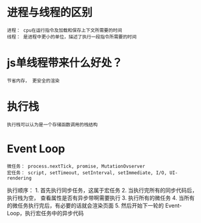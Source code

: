 # 进程与线程的区别
    
    进程： cpu在运行指令及加载和保存上下文所需要的时间
    线程： 是进程中更小的单位，描述了执行一段指令所需要的时间

# js单线程带来什么好处？
    节省内存， 更安全的渲染

# 执行栈
    执行栈可以认为是一个存储函数调用的栈结构

# Event Loop
    微任务： process.nextTick, promise, MutationOvserver
    宏任务： script, setTimeout, setInterval, setImmediate, I/O, UI-rendering

执行顺序：
    1. 首先执行同步任务，这属于宏任务
    2. 当执行完所有的同步代码后， 执行栈为空， 查看属性是否有异步带啊需要执行
    3. 执行所有的微任务
    4. 当所有的微任务执行完后，有必要的话就会渲染页面
    5. 然后开始下一轮的 Event-Loop，执行宏任务中的异步代码